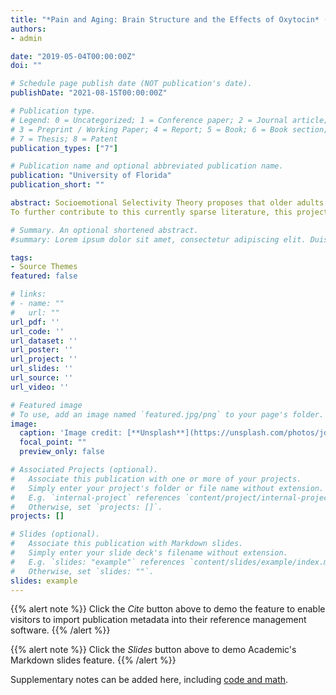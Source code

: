 ```yaml
---
title: "*Pain and Aging: Brain Structure and the Effects of Oxytocin* (Doctoral dissertation)"
authors:
- admin

date: "2019-05-04T00:00:00Z"
doi: ""

# Schedule page publish date (NOT publication's date).
publishDate: "2021-08-15T00:00:00Z"

# Publication type.
# Legend: 0 = Uncategorized; 1 = Conference paper; 2 = Journal article;
# 3 = Preprint / Working Paper; 4 = Report; 5 = Book; 6 = Book section;
# 7 = Thesis; 8 = Patent
publication_types: ["7"]

# Publication name and optional abbreviated publication name.
publication: "University of Florida"
publication_short: ""

abstract: Socioemotional Selectivity Theory proposes that older adults experience a shift in goals and motivation, rendering social relationships a priority. At the same time, aging is associated with change in social functioning, such as a decline in the ability to interpret the thoughts and feelings of others. These functional changes can create difficulty in the social interactions of older adults during a time in adult development when social relationships are becoming increasingly important. The neuropeptide oxytocin (OT) is associated with benefits in social functioning (e.g., enhanced ability to accurately read and interpret emotional facial expressions in others). There is growing evidence suggesting that OT acts in brain areas involved in social functioning such as the cingulate cortices, medial prefrontal cortex (mPFC), insula (IN), amygdala (AMY), and nucleus accumbens (NAcc), and that OT enhances functional connectivity among these regions and with the brain stem. However, currently, a clear understanding of the brain mechanisms underlying OT’s role in social functioning is lacking. Further, the current literature, though still small, suggests that the intranasal effects of OT may vary by sex and age. 
To further contribute to this currently sparse literature, this project used magnetic resonance imaging (MRI) to investigate the neural mechanisms of acute (i.e., single-dose) intranasal OT administration on resting-state functional connectivity (rsFC) among areas of the social brain in 20 younger  (M = 22.7 years, SD = 3.28) and 23 older (M = 70.5 years, SD = 4.91) women. Participants were randomly assigned, in a double-blind between-subject design, to either self-administer 24 international units (IUs) of OT or placebo (P) nasal spray before images of their brain were taken at rest. Effects of treatment x age group on resting-state functional connectivity based on blood oxygen level dependent (BOLD) signal were investigated among regions of the social brain (i.e., anterior cingulate cortex (ACC), posterior cingulate cortex (PCC), IN, mPFC, NAcc, AMY, and brain stem). Younger compared to older women in the P group showed greater resting-state functional connectivity between social brain regions. Younger women in the OT compared to the P group showed less resting-state functional connectivity between the brain stem and social brain regions, while there were no significant treatment-related effects within these regions for older women. These findings suggest that the effect of OT on social brain mechanisms may change over the course of the adult lifespan for women.

# Summary. An optional shortened abstract.
#summary: Lorem ipsum dolor sit amet, consectetur adipiscing elit. Duis posuere tellus ac convallis placerat. Proin tincidunt magna sed #ex sollicitudin condimentum.

tags:
- Source Themes
featured: false

# links:
# - name: ""
#   url: ""
url_pdf: ''
url_code: ''
url_dataset: ''
url_poster: ''
url_project: ''
url_slides: ''
url_source: ''
url_video: ''

# Featured image
# To use, add an image named `featured.jpg/png` to your page's folder. 
image:
  caption: 'Image credit: [**Unsplash**](https://unsplash.com/photos/jdD8gXaTZsc)'
  focal_point: ""
  preview_only: false

# Associated Projects (optional).
#   Associate this publication with one or more of your projects.
#   Simply enter your project's folder or file name without extension.
#   E.g. `internal-project` references `content/project/internal-project/index.md`.
#   Otherwise, set `projects: []`.
projects: []

# Slides (optional).
#   Associate this publication with Markdown slides.
#   Simply enter your slide deck's filename without extension.
#   E.g. `slides: "example"` references `content/slides/example/index.md`.
#   Otherwise, set `slides: ""`.
slides: example
---
```


{{% alert note %}}
Click the *Cite* button above to demo the feature to enable visitors to import publication metadata into their reference management software.
{{% /alert %}}

{{% alert note %}}
Click the *Slides* button above to demo Academic's Markdown slides feature.
{{% /alert %}}

Supplementary notes can be added here, including [code and math](https://sourcethemes.com/academic/docs/writing-markdown-latex/).
